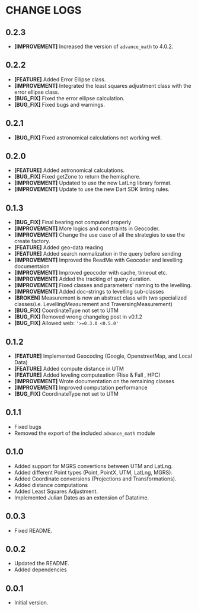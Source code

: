 # CHANGE LOGS

## 0.2.3

* **[IMPROVEMENT]** Increased the version of `advance_math` to 4.0.2.

## 0.2.2

* **[FEATURE]** Added Error Ellipse class.
* **[IMPROVEMENT]** Integrated the least squares adjustment class with the error ellipse class.
* **[BUG_FIX]** Fixed the error ellipse calculation.
* **[BUG_FIX]** Fixed bugs and warnings.

## 0.2.1

* **[BUG_FIX]** Fixed astronomical calculations not working well.

## 0.2.0

* **[FEATURE]** Added astronomical calculations.
* **[BUG_FIX]** Fixed getZone to return the hemisphere.
* **[IMPROVEMENT]** Updated to use the new LatLng library format.
* **[IMPROVEMENT]** Update to use the new Dart SDK linting rules.

## 0.1.3

* **[BUG_FIX]** Final bearing not computed properly
* **[IMPROVEMENT]** More logics and constraints in Geocoder.
* **[IMPROVEMENT]** Change the use case of all the strategies to use the create factory.
* **[FEATURE]** Added geo-data reading
* **[FEATURE]** Added search normalization in the query before sending
* **[IMPROVEMENT]** Improved the ReadMe with Geocoder and levelling documentaion
* **[IMPROVEMENT]** Improved geocoder with cache, timeout etc.
* **[IMPROVEMENT]** Added the tracking of query duration.
* **[IMPROVEMENT]** Fixed classes and parameters' naming to the levelling.
* **[IMPROVEMENT]** Added doc-strings to levelling sub-classes
* **[BROKEN]** Measurement is now an abstract class with two specialized classes(i.e. LevellingMeasurement and TraversingMeasurement)
* **[BUG_FIX]** CoordinateType not set to UTM
* **[BUG_FIX]** Removed wrong changelog post in v0.1.2
* **[BUG_FIX]** Allowed web: `'>=0.3.0 <0.5.0'`

## 0.1.2

* **[FEATURE]** Implemented Geocoding (Google, OpenstreetMap, and Local Data)
* **[FEATURE]** Added compute distance in UTM
* **[FEATURE]** Added leveling computeation (Rise & Fall , HPC)
* **[IMPROVEMENT]** Wrote documentation on the remaining classes
* **[IMPROVEMENT]** Improved computation performance
* **[BUG_FIX]** CoordinateType not set to UTM

## 0.1.1

* Fixed bugs
* Removed the export of the included `advance_math` module

## 0.1.0

* Added support for MGRS convertions between UTM and LatLng.
* Added different Point types (Point, PointX, UTM, LatLng, MGRS).
* Added Coordinate conversions (Projections and Transformations).
* Added distance computations
* Added Least Squares Adjustment.
* Implemented Julian Dates as an extension of Datatime.

## 0.0.3

* Fixed README.

## 0.0.2

* Updated the README.
* Added dependencies

## 0.0.1

* Initial version.
